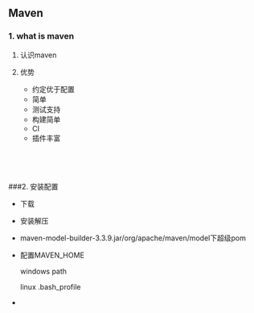 ## Maven

###  1. what is maven

1. 认识maven

2. 优势

   * 约定优于配置
   * 简单
   * 测试支持
   * 构建简单
   * CI
   * 插件丰富

   ​

   ​

###2. 安装配置

* 下载

* 安装解压

* maven-model-builder-3.3.9.jar/org/apache/maven/model下超级pom

* 配置MAVEN_HOME

  windows path

  linux .bash_profile

* ​

